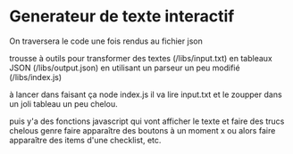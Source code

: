 <h1> Generateur de texte interactif </h1>
<e> On traversera le code une fois rendus au fichier json </e>

trousse à outils pour transformer des textes (/libs/input.txt) 
en tableaux JSON (/libs/output.json)
en utilisant un parseur un peu modifié (/libs/index.js)

à lancer dans faisant ça
node index.js
il va lire input.txt et le zoupper dans un joli tableau un peu chelou.

puis y'a des fonctions javascript qui vont afficher le texte
et faire des trucs chelous genre faire apparaître des boutons à un moment
x ou alors faire apparaître des items d'une checklist, etc.
